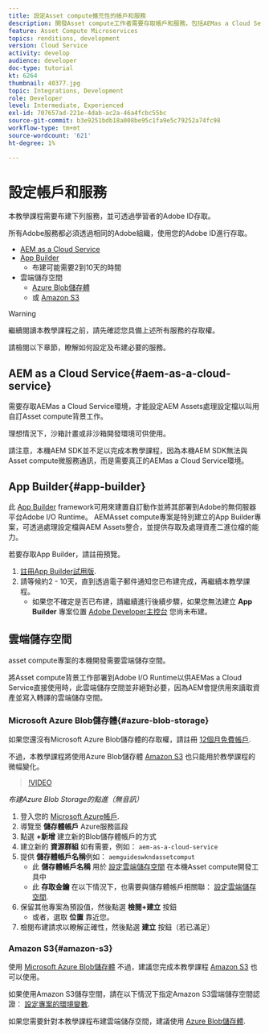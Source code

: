 ```yaml
---
title: 設定Asset compute擴充性的帳戶和服務
description: 開發Asset compute工作者需要存取帳戶和服務，包括AEMas a Cloud Service、App Builder，以及Microsoft或Amazon提供的雲端儲存空間。
feature: Asset Compute Microservices
topics: renditions, development
version: Cloud Service
activity: develop
audience: developer
doc-type: tutorial
kt: 6264
thumbnail: 40377.jpg
topic: Integrations, Development
role: Developer
level: Intermediate, Experienced
exl-id: 707657ad-221e-4dab-ac2a-46a4fcbc55bc
source-git-commit: b3e9251bdb18a008be95c1fa9e5c79252a74fc98
workflow-type: tm+mt
source-wordcount: '621'
ht-degree: 1%

---
```


# 設定帳戶和服務

本教學課程需要布建下列服務，並可透過學習者的Adobe ID存取。

所有Adobe服務都必須透過相同的Adobe組織，使用您的Adobe ID進行存取。

+ [AEM as a Cloud Service](#aem-as-a-cloud-service)
+ [App Builder](#app-builder)
   + 布建可能需要2到10天的時間
+ 雲端儲存空間
   + [Azure Blob儲存體](https://azure.microsoft.com/en-us/services/storage/blobs/)
   + 或 [Amazon S3](https://aws.amazon.com/s3/?did=ft_card&amp;trk=ft_card)

>[!WARNING]
>
>繼續閱讀本教學課程之前，請先確認您具備上述所有服務的存取權。
> 
> 請檢閱以下章節，瞭解如何設定及布建必要的服務。

## AEM as a Cloud Service{#aem-as-a-cloud-service}

需要存取AEMas a Cloud Service環境，才能設定AEM Assets處理設定檔以叫用自訂Asset compute背景工作。

理想情況下，沙箱計畫或非沙箱開發環境可供使用。

請注意，本機AEM SDK並不足以完成本教學課程，因為本機AEM SDK無法與Asset compute微服務通訊，而是需要真正的AEMas a Cloud Service環境。

## App Builder{#app-builder}

此 [App Builder](https://developer.adobe.com/app-builder/) framework可用來建置自訂動作並將其部署到Adobe的無伺服器平台Adobe I/O Runtime。 AEMAsset compute專案是特別建立的App Builder專案，可透過處理設定檔與AEM Assets整合，並提供存取及處理資產二進位檔的能力。

若要存取App Builder，請註冊預覽。

1. [註冊App Builder試用版](https://developer.adobe.com/app-builder/trial/).
1. 請等候約2 - 10天，直到透過電子郵件通知您已布建完成，再繼續本教學課程。
   + 如果您不確定是否已布建，請繼續進行後續步驟，如果您無法建立 __App Builder__ 專案位置 [Adobe Developer主控台](https://developer.adobe.com/console/) 您尚未布建。

## 雲端儲存空間

asset compute專案的本機開發需要雲端儲存空間。

將Asset compute背景工作部署到Adobe I/O Runtime以供AEMas a Cloud Service直接使用時，此雲端儲存空間並非絕對必要，因為AEM會提供用來讀取資產並寫入轉譯的雲端儲存空間。

### Microsoft Azure Blob儲存體{#azure-blob-storage}

如果您還沒有Microsoft Azure Blob儲存體的存取權，請註冊 [12個月免費帳戶](https://azure.microsoft.com/en-us/free/).

不過，本教學課程將使用Azure Blob儲存體 [Amazon S3](#amazon-s3) 也只能用於教學課程的微幅變化。

>[!VIDEO](https://video.tv.adobe.com/v/40377?quality=12&learn=on)

_布建Azure Blob Storage的點進（無音訊）_

1. 登入您的 [Microsoft Azure帳戶](https://azure.microsoft.com/en-us/account/).
1. 導覽至 __儲存體帳戶__ Azure服務區段
1. 點選 __+新增__ 建立新的Blob儲存體帳戶的方式
1. 建立新的 __資源群組__ 如有需要，例如： `aem-as-a-cloud-service`
1. 提供 __儲存體帳戶名稱__&#x200B;例如： `aemguideswkndassetcomput`
   + 此 __儲存體帳戶名稱__  用於 [設定雲端儲存空間](../develop/environment-variables.md) 在本機Asset compute開發工具中
   + 此 __存取金鑰__ 在以下情況下，也需要與儲存體帳戶相關聯： [設定雲端儲存空間](../develop/environment-variables.md).
1. 保留其他專案為預設值，然後點選 __檢閱+建立__ 按鈕
   + 或者，選取 __位置__ 靠近您。
1. 檢閱布建請求以瞭解正確性，然後點選 __建立__ 按鈕（若已滿足）

### Amazon S3{#amazon-s3}

使用 [Microsoft Azure Blob儲存體](#azure-blob-storage) 不過，建議您完成本教學課程 [Amazon S3](https://aws.amazon.com/s3/?did=ft_card&amp;trk=ft_card) 也可以使用。

如果使用Amazon S3儲存空間，請在以下情況下指定Amazon S3雲端儲存空間認證： [設定專案的環境變數](../develop/environment-variables.md#amazon-s3).

如果您需要針對本教學課程布建雲端儲存空間，建議使用 [Azure Blob儲存體](#azure-blob-storage).
